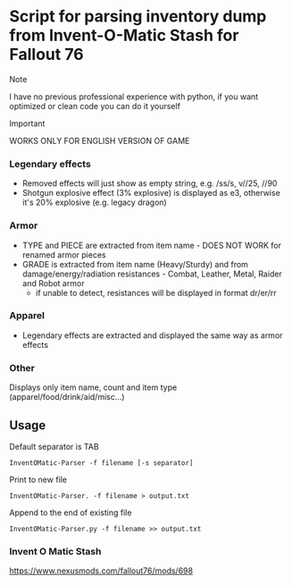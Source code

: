 # Script for parsing inventory dump from Invent-O-Matic Stash for Fallout 76

> [!NOTE]
> I have no previous professional experience with python, if you want optimized or clean code you can do it yourself

> [!IMPORTANT]
> WORKS ONLY FOR ENGLISH VERSION OF GAME

### Legendary effects
- Removed effects will just show as empty string, e.g. /ss/s, v//25, //90
- Shotgun explosive effect (3% explosive) is displayed as e3, otherwise it's 20% explosive (e.g. legacy dragon)

### Armor
- TYPE and PIECE are extracted from item name - DOES NOT WORK for renamed armor pieces
- GRADE is extracted from item name (Heavy/Sturdy) and from damage/energy/radiation resistances - Combat, Leather, Metal, Raider and Robot armor
  - if unable to detect, resistances will be displayed in format dr/er/rr

### Apparel
- Legendary effects are extracted and displayed the same way as armor effects

### Other
Displays only item name, count and item type (apparel/food/drink/aid/misc...)



## Usage
Default separator is TAB
```
InventOMatic-Parser -f filename [-s separator]
```

Print to new file
```
InventOMatic-Parser. -f filename > output.txt
```

Append to the end of existing file
```
InventOMatic-Parser.py -f filename >> output.txt
```

### Invent O Matic Stash
https://www.nexusmods.com/fallout76/mods/698
